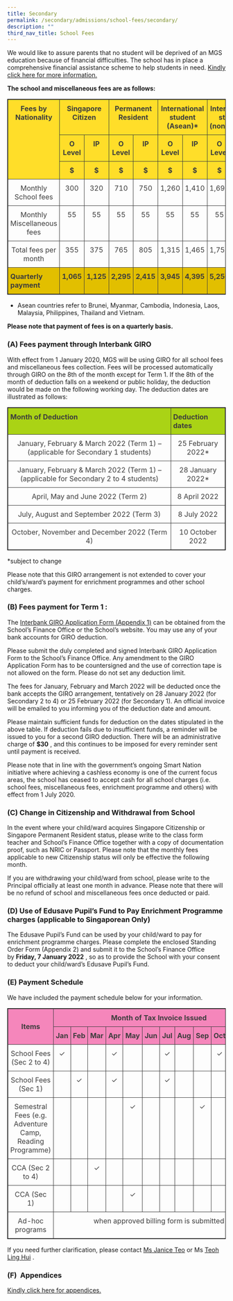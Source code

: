 ```yaml
---
title: Secondary
permalink: /secondary/admissions/school-fees/secondary/
description: ""
third_nav_title: School Fees
---
```



We would like to assure parents that no student will be deprived of an MGS education because of financial difficulties. The school has in place a comprehensive financial assistance scheme to help students in need.&nbsp;[Kindly click here for more information.](https://staging.dt6ildc2mnegy.amplifyapp.com/secondary/admissions/financial-assistance-n-scholarships/)

**The school and miscellaneous fees are as follows:**

<style type="text/css">
.tg {
    border-collapse: collapse;
    border-spacing: 0;
    border: 1px solid;
}
.tg td {
    border: 1px solid;
    border-color: black;
    border-style: solid;
    border-width: 1px;
    overflow: hidden;
    padding: 10px 5px;
    word-break: normal;
}
.tg th {
    border: 1px solid;
    border-color: black;
    border-style: solid;
    border-width: 1px;
    font-weight: normal;
    overflow: hidden;
    padding: 10px 5px;
    word-break: normal;
}
.tg .tg-omza {
    border: 1px solid;
    background-color: #FFDE29;
    color: #3D3D3D;
    font-weight: bold;
    text-align: center;
    vertical-align: top
}
.tg .tg-uwnk {
    border: 1px solid;
    color: #3D3D3D;
    text-align: left;
    vertical-align: top
}
.tg .tg-4whn {
    border: 1px solid;
    background-color: #E2BF00;
    color: #3D3D3D;
    font-weight: bold;
    text-align: left;
    vertical-align: top
}
</style>
<table class="tg" width="100%">
  <thead>
    <tr>
      <th class="tg-omza" rowspan="3" width="20%">Fees by Nationality</th>
      <th colspan="2" class="tg-omza">Singapore Citizen</th>
      <th colspan="2" class="tg-omza">Permanent Resident</th>
      <th colspan="2" class="tg-omza">International student (Asean)*</th>
      <th colspan="2" class="tg-omza">International student (non-Asean)</th>
    </tr>
    <tr>
      <th class="tg-omza" width="10%">O Level</th>
      <th class="tg-omza" width="10%">IP</th>
      <th class="tg-omza" width="10%">O Level</th>
      <th class="tg-omza" width="10%">IP</th>
      <th class="tg-omza" width="10%">O Level</th>
      <th class="tg-omza" width="10%">IP</th>
      <th class="tg-omza" width="10%">O Level</th>
      <th class="tg-omza" width="10%">IP</th>
    </tr>
    <tr>
      <th class="tg-omza" width="10%">$</th>
      <th class="tg-omza" width="10%">$</th>
      <th class="tg-omza" width="10%">$</th>
      <th class="tg-omza" width="10%">$</th>
      <th class="tg-omza" width="10%">$</th>
      <th class="tg-omza" width="10%">$</th>
      <th class="tg-omza" width="10%">$</th>
      <th class="tg-omza" width="10%">$</th>
    </tr>
  </thead>
  <tbody>
    <tr>
      <td class="tg-uwnk" width="20%">Monthly School fees</td>
      <td class="tg-uwnk" width="10%">300</td>
      <td class="tg-uwnk" width="10%">320</td>
      <td class="tg-uwnk" width="10%">710</td>
      <td class="tg-uwnk" width="10%">750</td>
      <td class="tg-uwnk" width="10%">1,260</td>
      <td class="tg-uwnk" width="10%">1,410</td>
      <td class="tg-uwnk" width="10%">1,695</td>
      <td class="tg-uwnk" width="10%">1,900</td>
    </tr>
    <tr>
      <td class="tg-uwnk" width="20%">Monthly Miscellaneous fees</td>
      <td class="tg-uwnk" width="10%">55</td>
      <td class="tg-uwnk" width="10%">55</td>
      <td class="tg-uwnk" width="10%">55</td>
      <td class="tg-uwnk" width="10%">55</td>
      <td class="tg-uwnk" width="10%">55</td>
      <td class="tg-uwnk" width="10%">55</td>
      <td class="tg-uwnk" width="10%">55</td>
      <td class="tg-uwnk" width="10%">55</td>
    </tr>
    <tr>
      <td class="tg-uwnk" width="20%">Total fees per month</td>
      <td class="tg-uwnk" width="10%">355</td>
      <td class="tg-uwnk" width="10%">375</td>
      <td class="tg-uwnk" width="10%">765</td>
      <td class="tg-uwnk" width="10%">805</td>
      <td class="tg-uwnk" width="10%">1,315</td>
      <td class="tg-uwnk" width="10%">1,465</td>
      <td class="tg-uwnk" width="10%">1,750</td>
      <td class="tg-uwnk" width="10%">1,955</td>
    </tr>
    <tr>
      <td class="tg-4whn" width="20%">Quarterly payment</td>
      <td class="tg-4whn" width="10%">1,065</td>
      <td class="tg-4whn" width="10%">1,125</td>
      <td class="tg-4whn" width="10%">2,295</td>
      <td class="tg-4whn" width="10%">2,415</td>
      <td class="tg-4whn" width="10%">3,945</td>
      <td class="tg-4whn" width="10%">4,395</td>
      <td class="tg-4whn" width="10%">5,250</td>
      <td class="tg-4whn" width="10%">5,865</td>
    </tr>
  </tbody>
</table>



* Asean countries refer to Brunei, Myanmar, Cambodia, Indonesia, Laos, Malaysia, Philippines, Thailand and Vietnam.

**Please note that payment of fees is on a quarterly basis.**

### (A) Fees payment through Interbank GIRO

With effect from 1 January 2020, MGS will be using GIRO for all school fees and miscellaneous fees collection. Fees will be processed automatically through GIRO on the 8th of the month except for Term 1. If the 8th of the month of deduction falls on a weekend or public holiday, the deduction would be made on the following working day. The deduction dates are illustrated as follows:

<style type="text/css">
.tg {
	border:1px solid;
    border-collapse: collapse;
    border-spacing: 0;
}
.tg td {
	border:1px solid;
    border-color: black;
    border-style: solid;
    border-width: 1px;
    overflow: hidden;
    padding: 10px 5px;
    word-break: normal;
}
.tg th {
	border:1px solid;
    border-color: black;
    border-style: solid;
    border-width: 1px;
    font-weight: normal;
    overflow: hidden;
    padding: 10px 5px;
    word-break: normal;
}
.tg .tg-uwnk {
	border:1px solid;
    color: #3D3D3D;
    text-align: left;
    vertical-align: top
}
.tg .tg-3dzt {
	border:1px solid;
    background-color: #AAD315;
    color: #3D3D3D;
    font-weight: bold;
    text-align: left;
    vertical-align: top
}
</style>
<table class="tg" width="100%">
  <thead>
    <tr>
      <th class="tg-3dzt" width="75%">Month of Deduction</th>
      <th class="tg-3dzt" width="25%">Deduction dates</th>
    </tr>
  </thead>
  <tbody>
    <tr>
      <td class="tg-uwnk" width="75%">January, February &amp; March 2022 (Term 1) – (applicable for Secondary 1 students)</td>
      <td class="tg-uwnk" width="25%">25 February 2022*</td>
    </tr>
    <tr>
      <td class="tg-uwnk" width="75%">January, February &amp; March 2022 (Term 1) – (applicable for Secondary 2 to 4 students)</td>
      <td class="tg-uwnk" width="25%">28 January 2022*</td>
    </tr>
    <tr>
      <td class="tg-uwnk" width="75%">April, May and June 2022 (Term 2)</td>
      <td class="tg-uwnk" width="25%">8 April 2022</td>
    </tr>
    <tr>
      <td class="tg-uwnk" width="75%">July, August and September 2022 (Term 3)</td>
      <td class="tg-uwnk" width="25%">8 July 2022</td>
    </tr>
    <tr>
      <td class="tg-uwnk" width="75%">October, November and December 2022 (Term 4)</td>
      <td class="tg-uwnk" width="25%">10 October 2022</td>
    </tr>
  </tbody>
</table>


*subject to change

Please note that this GIRO arrangement is not extended to cover your child’s/ward’s payment for enrichment programmes and other school charges.

### (B) Fees payment for Term 1 :

The&nbsp;[Interbank GIRO Application Form (Appendix 1)](https://drive.google.com/file/d/1-NA2hyQirvFf_r-02vIokoCPg-9vDVdD/view?usp=sharing)&nbsp;can be obtained from the School’s Finance Office or the&nbsp;School’s website. You may use any of your bank accounts for GIRO deduction.  

Please submit the duly completed and signed Interbank GIRO Application Form to the School’s Finance Office. Any amendment to the GIRO Application Form has to be countersigned and the use of correction tape is not allowed on the form. Please do not set any deduction limit.  

The fees for January, February and March 2022 will be deducted once the bank accepts the GIRO arrangement, tentatively on 28 January 2022 (for Secondary 2 to 4) or 25 February 2022 (for Secondary 1). An official invoice will be emailed to you informing you of the deduction date and amount.

Please maintain sufficient funds for deduction on the dates stipulated in the above table. If deduction fails due to insufficient funds, a reminder will be issued to you for a second GIRO deduction. There will be an administrative charge of&nbsp;**$30**&nbsp;, and this continues to be imposed for every reminder sent until payment is received.  

Please note that in line with the government’s ongoing Smart Nation initiative where achieving a cashless economy is one of the current focus areas, the school has ceased to accept cash for all school charges (i.e. school fees, miscellaneous fees, enrichment programme and others) with effect from 1 July 2020.

### (C) Change in Citizenship and Withdrawal from School&nbsp;

In the event where your child/ward acquires Singapore Citizenship or Singapore Permanent Resident status, please write to the class form teacher and School’s Finance Office together with a copy of documentation proof, such as NRIC or Passport. Please note that the monthly fees applicable to new Citizenship status will only be effective the following month.

If you are withdrawing your child/ward from school, please write to the Principal officially at least one month in advance. Please note that there will be no refund of school and miscellaneous fees once deducted or paid.&nbsp;

### (D) Use of Edusave Pupil’s Fund to Pay Enrichment Programme charges (applicable to Singaporean Only)

The Edusave Pupil’s Fund can be used by your child/ward to pay for enrichment programme charges. Please complete the enclosed Standing Order Form (Appendix 2) and submit it to the School’s Finance Office by&nbsp;**Friday, 7 January 2022**&nbsp;, so as to provide the School with your consent to deduct your child/ward’s Edusave Pupil’s Fund. 

### (E) Payment Schedule

We have included the payment schedule below for your information.

<style type="text/css">
.tg {
    border: 1px solid;
    border-collapse: collapse;
    border-spacing: 0;
}
.tg td {
    border: 1px solid;
    border-color: black;
    border-style: solid;
    border-width: 1px;
    overflow: hidden;
    padding: 10px 5px;
    word-break: normal;
}
.tg th {
    border: 1px solid;
    border-color: black;
    border-style: solid;
    border-width: 1px;
    font-weight: normal;
    overflow: hidden;
    padding: 10px 5px;
    word-break: normal;
}
.tg .tg-uwnk {
    border: 1px solid;
    color: #3D3D3D;
    text-align: center;
    vertical-align: top
}
.tg .tg-pink {
    border: 1px solid;
    background-color: #F586BB;
    color: #3D3D3D;
    font-weight: bold;
    text-align: center;
    vertical-align: middle;
}
</style>
<table class="tg" width="100%">
  <thead>
    <tr>
      <th class="tg-pink" rowspan="2" width="40%">Items</th>
      <th class="tg-pink" colspan="12" width="60%">Month of Tax Invoice Issued</th>
    </tr>
    <tr>
      <th class="tg-pink" width="5%">Jan</th>
      <th class="tg-pink" width="5%">Feb</th>
      <th class="tg-pink" width="5%">Mar</th>
      <th class="tg-pink" width="5%">Apr</th>
      <th class="tg-pink" width="5%">May</th>
      <th class="tg-pink" width="5%">Jun</th>
      <th class="tg-pink" width="5%">Jul</th>
      <th class="tg-pink" width="5%">Aug</th>
      <th class="tg-pink" width="5%">Sep</th>
      <th class="tg-pink" width="5%">Oct</th>
      <th class="tg-pink" width="5%">Nov</th>
      <th class="tg-pink" width="5%">Dec</th>
    </tr>
  </thead>
  <tbody>
    <tr>
      <td class="tg-uwnk" width="40%">School Fees (Sec 2 to 4)</td>
      <td class="tg-uwnk" width="5%">✓</td>
      <td class="tg-uwnk" width="5%">&nbsp;</td>
      <td class="tg-uwnk" width="5%">&nbsp;</td>
      <td class="tg-uwnk" width="5%">✓</td>
      <td class="tg-uwnk" width="5%">&nbsp;</td>
      <td class="tg-uwnk" width="5%">&nbsp;</td>
      <td class="tg-uwnk" width="5%">✓</td>
      <td class="tg-uwnk" width="5%">&nbsp;</td>
      <td class="tg-uwnk" width="5%">&nbsp;</td>
      <td class="tg-uwnk" width="5%">✓</td>
      <td class="tg-uwnk" width="5%">&nbsp;</td>
      <td class="tg-uwnk" width="5%">&nbsp;</td>
    </tr>
    <tr>
      <td class="tg-uwnk" width="40%">School Fees (Sec 1)</td>
      <td class="tg-uwnk" width="5%">&nbsp;</td>
      <td class="tg-uwnk" width="5%">✓</td>
      <td class="tg-uwnk" width="5%">&nbsp;</td>
      <td class="tg-uwnk" width="5%">✓</td>
      <td class="tg-uwnk" width="5%">&nbsp;</td>
      <td class="tg-uwnk" width="5%">&nbsp;</td>
      <td class="tg-uwnk" width="5%">✓</td>
      <td class="tg-uwnk" width="5%">&nbsp;</td>
      <td class="tg-uwnk" width="5%">&nbsp;</td>
      <td class="tg-uwnk" width="5%">&nbsp;</td>
      <td class="tg-uwnk" width="5%">&nbsp;</td>
      <td class="tg-uwnk" width="5%">&nbsp;</td>
    </tr>
    <tr>
      <td class="tg-uwnk" width="40%">Semestral Fees (e.g. Adventure Camp, Reading Programme)</td>
      <td class="tg-uwnk" width="5%">&nbsp;</td>
      <td class="tg-uwnk" width="5%">&nbsp;</td>
      <td class="tg-uwnk" width="5%">&nbsp;</td>
      <td class="tg-uwnk" width="5%">&nbsp;</td>
      <td class="tg-uwnk" width="5%">✓</td>
      <td class="tg-uwnk" width="5%">&nbsp;</td>
      <td class="tg-uwnk" width="5%">&nbsp;</td>
      <td class="tg-uwnk" width="5%">&nbsp;</td>
      <td class="tg-uwnk" width="5%">✓</td>
      <td class="tg-uwnk" width="5%">&nbsp;</td>
      <td class="tg-uwnk" width="5%">&nbsp;</td>
      <td class="tg-uwnk" width="5%">&nbsp;</td>
    </tr>
    <tr>
      <td class="tg-uwnk" width="40%">CCA (Sec 2 to 4)</td>
      <td class="tg-uwnk" width="5%">&nbsp;</td>
      <td class="tg-uwnk" width="5%">&nbsp;</td>
      <td class="tg-uwnk" width="5%">✓</td>
      <td class="tg-uwnk" width="5%">&nbsp;</td>
      <td class="tg-uwnk" width="5%">&nbsp;</td>
      <td class="tg-uwnk" width="5%">&nbsp;</td>
      <td class="tg-uwnk" width="5%">&nbsp;</td>
      <td class="tg-uwnk" width="5%">&nbsp;</td>
      <td class="tg-uwnk" width="5%">&nbsp;</td>
      <td class="tg-uwnk" width="5%">&nbsp;</td>
      <td class="tg-uwnk" width="5%">&nbsp;</td>
      <td class="tg-uwnk" width="5%">&nbsp;</td>
    </tr>
    <tr>
      <td class="tg-uwnk">CCA (Sec 1)</td>
      <td class="tg-uwnk">&nbsp;</td>
      <td class="tg-uwnk">&nbsp;</td>
      <td class="tg-uwnk">&nbsp;</td>
      <td class="tg-uwnk">&nbsp;</td>
      <td class="tg-uwnk">✓</td>
      <td class="tg-uwnk">&nbsp;</td>
      <td class="tg-uwnk">&nbsp;</td>
      <td class="tg-uwnk">&nbsp;</td>
      <td class="tg-uwnk">&nbsp;</td>
      <td class="tg-uwnk">&nbsp;</td>
      <td class="tg-uwnk">&nbsp;</td>
      <td class="tg-uwnk">&nbsp;</td>
    </tr>
    <tr>
      <td class="tg-uwnk" width="40%">Ad-hoc programs</td>
      <td class="tg-uwnk" colspan="12">when approved billing form is submitted</td>
    </tr>
  </tbody>
</table>


If you need further clarification, please contact&nbsp;[Ms Janice Teo](mailto:janice_teo@mgs.sch.edu.sg)&nbsp;or&nbsp;Ms&nbsp;[Teoh Ling Hui](mailto:teoh_ling_hui@msg.sch.edu.sg)&nbsp;.

### (F)&nbsp; Appendices

[Kindly click here for appendices.](https://drive.google.com/drive/folders/1BDgtWQMTX8t_l6so2RyBuY2HEzJ-hp4v?usp=sharing)